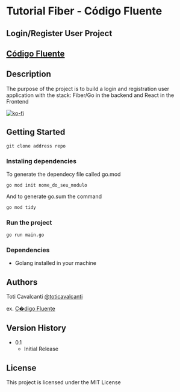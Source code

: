 # Tutorial Fiber - C&oacute;digo Fluente

## Login/Register User Project

## [C&oacute;digo Fluente](https://www.codigofluente.com.br/)

## Description

The purpose of the project is to build a login and registration user application with the stack: Fiber/Go in the backend and React in the Frontend

[![ko-fi](https://ko-fi.com/img/githubbutton_sm.svg)](https://ko-fi.com/codigofluente)

## Getting Started
```
git clone address repo
```

### Instaling dependencies

To generate the dependecy file called go.mod
```
go mod init nome_do_seu_modulo
```
And to generate go.sum the command
```
go mod tidy
```

### Run the project
```
go run main.go
```
### Dependencies

* Golang installed in your machine

## Authors

Toti Cavalcanti
[@toticavalcanti](toticavalcanti@hotmail.com)

ex. [C�digo Fluente](https://www.codigofluente.com.br/)

## Version History

* 0.1
    * Initial Release

## License

This project is licensed under the MIT License
